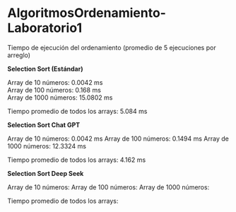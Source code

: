 # AlgoritmosOrdenamiento-Laboratorio1

Tiempo de ejecución del ordenamiento (promedio de 5 ejecuciones por arreglo)

**Selection Sort (Estándar)**

Array de 10 números: 0.0042 ms\
Array de 100 números: 0.168 ms\
Array de 1000 números: 15.0802 ms

Tiempo promedio de todos los arrays: 5.084 ms



**Selection Sort Chat GPT**

Array de 10 números: 0.0042 ms
Array de 100 números: 0.1494 ms
Array de 1000 números: 12.3324 ms


Tiempo promedio de todos los arrays: 4.162 ms



**Selection Sort  Deep Seek**  

Array de 10 números:
Array de 100 números:
Array de 1000 números:


Tiempo promedio de todos los arrays:
